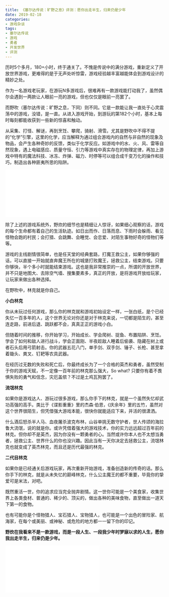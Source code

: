 ```yaml
---
title: 《塞尔达传说：旷野之息》评测：愿你出走半生，归来仍是少年
date: 2019-02-18
categories:
- 游戏杂谈
tags: 
- 塞尔达传说
- 游戏
- 勇者
- 开发世界
- 评测
---
```


历时5个多月，180+小时，终于通关了。不愧是传说中的满分游戏，重新定义了开放世界游戏，更难得的是于无声处听惊雷，游戏经验越丰富越能体会到游戏设计的精妙之处。

作为一名游戏老玩家，在游玩N多游戏后，很难再有一款游戏能打动我了，虽然偶尔会遇到一两款让人眼前一亮的游戏，但也仅仅是眼前一亮罢了。

而野吹（塞尔达传说：旷野之息，下同）则不同。它是一款能让我一直处于心灵震荡中的游戏，没错，是一直。从进入游戏开始，到游玩的第182个小时，基本上每时每刻都能收获到一些新的惊喜和触动。

从采集、打怪、解谜，再到烹饪、攀爬，骑射、滑雪。尤其是野吹中不得不提的“化学”引擎，这里的化学，应当解释为通过组合游戏内的自然与非自然的现象及物品，会产生各种奇妙的反馈，类似于化学反应。如游戏中的水、火、风、雷等自然现象，遇上电磁感应、质量守恒、引力等游戏中真实存在的物理定律，再加上游戏中特有的魔法科技、冰冻、炸弹、磁力、时停等可以组合成千变万化的操作和技巧，制造出各种匪夷所思的陷阱。

<iframe src="//player.bilibili.com/player.html?aid=19524671&bvid=BV1tW411E7MM&cid=31838783&page=1" scrolling="no" border="0" frameborder="no" framespacing="0" allowfullscreen="true"> </iframe>

除了上述的游戏系统外，野炊的细节也是精细让人惊讶，如果细心观察的话，游戏的每个生命都有着自己的生活轨迹。如日出而作、日落而息、下雨时会躲雨、看见怪物会跑的村民；会打猎、会跳舞、会睡觉、会恋爱、对陌生事物好奇的怪物们等等。

游戏的主线剧情很简单，也是任天堂的经典套路，打魔王救公主，如果你够强的话，可以直接一开始就直奔魔王所在的城堡打败魔王，拯救公主，结束游戏。只要你够快，半个多小时就能结束游戏。这也是我非常推崇的一点，所谓的开放世界，并不只是地图大、去除空气墙、搜集要素多，真正的开放，是将游戏开放给玩家，让玩家来做出各种选择。

在野吹中，林克就是你自己。

**小白林克**

你从未玩过任何游戏，那么你的林克就和游戏初始设定一样，一张白纸，是个已经失忆一百多年的人，这个世界无论对你还是对于林克来说，一切都是陌生的，甚至连走路，前进后退、跳跃都不会，真真正正的游戏小白。

但随着时间的推移，你开始学习，开始成长、学会爬树、捉鱼、布置陷阱、烹饪。学会了如何和敌人进行战斗，学会正面刚、半夜趁敌人睡着后偷袭、隐藏在树上或者石头后用弓箭射击。你的武器五花八门，单手剑、双手剑、锤子、长枪、甚至拿着锄头、粪叉、钉耙等农具武器。

在经历过无数的失败和死亡后，你最终成长为了一个合格的英杰和勇者，虽然受制于你的游戏天赋，不一定像一百年前的林克那么强大，So what? 只要你有着不畏惧失败的勇气和信念，灾厄盖侬？不过是土鸡瓦狗罢了。

**流氓林克**

如果你是游戏达人、游玩过很多游戏，那么你手下的林克，就是一个虽然失忆却武功高强的高手。类比于《谍影重重》里的杰森·伯恩，《庆余年》里的五竹，虽然对这个世界很陌生，但凭借强大游戏本能，很快你就能适应下来，并活的很潇洒。

什么酒后怒杀半人马、血夜屠杀波克布林，山谷单挑无数守护者，世人传颂的海拉鲁大流氓，说的就是你。或许凭借着强大的游戏技术，你的实力远远超过百年前的林克。但你却不是英杰，因为你没有一颗勇者的心。当然或许你本人也不太想当勇者，拯救公主、世界什么的你也没兴趣。因此当有一天你决定去拯救公主，流氓林克也就变成了英杰林克，而且还是历代最强的林克。

**二代目林克**

如果你是已经通关后游戏玩家，再次重新开始游戏，准备创造新的传奇的话。那么你手下的林克，就是从未失忆的巅峰林克，什么公主魔王的都不重要，毕竟你的挚爱可是米法，对吧。

既然重活一世，你的追求应当完全抛弃剧情。这一世你可能是一个美食家，收集世界上各类食材、普通的、稀少的、顶尖的，做出各种的美味食物，直至做出一道天下第一的食物。

也有可能你是个怪物猎人、宝石猎人、宝物猎人，也可能是一个出色的冒险家、航海家，在每个或美丽、或神秘、或危险的地方都一一留下你的印记。

**野炊在我看来不是一款游戏，而是一段人生、一段我少年时梦寐以求的人生，愿你我出走半生，归来仍是少年。**

<iframe src="//player.bilibili.com/player.html?aid=90686044&bvid=BV1F7411A76k&cid=154867064&page=1" scrolling="no" border="0" frameborder="no" framespacing="0" allowfullscreen="true"> </iframe>